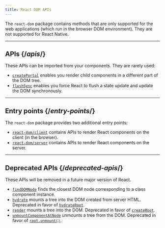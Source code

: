 ```yaml
---
title: React DOM APIs
---
```


<Intro>

The `react-dom` package contains methods that are only supported for the web applications (which run in the browser DOM environment). They are not supported for React Native.

</Intro>

---

## APIs {/*apis*/}

These APIs can be imported from your components. They are rarely used:

* [`createPortal`](/reference/react-dom/createPortal) enables you render child components in a different part of the DOM tree.
* [`flushSync`](/reference/react-dom/flushSync) enables you force React to flush a state update and update the DOM synchronously.

---

## Entry points {/*entry-points*/}

The `react-dom` package provides two additional entry points:

* [`react-dom/client`](/reference/react-dom/client) contains APIs to render React components on the client (in the browser).
* [`react-dom/server`](/reference/react-dom/server) contains APIs to render React components on the server.

---

## Deprecated APIs {/*deprecated-apis*/}

<Deprecated>

These APIs will be removed in a future major version of React.

</Deprecated>

* [`findDOMNode`](/reference/react-dom/findDOMNode) finds the closest DOM node corresponding to a class component instance.
* [`hydrate`](/reference/react-dom/hydrate) mounts a tree into the DOM created from server HTML. Deprecated in favor of [`hydrateRoot`](/reference/react-dom/client/hydrateRoot).
* [`render`](/reference/react-dom/render) mounts a tree into the DOM. Deprecated in favor of [`createRoot`](/reference/react-dom/client/createRoot).
* [`unmountComponentAtNode`](/reference/react-dom/unmountComponentAtNode) unmounts a tree from the DOM. Deprecated in favor of [`root.unmount()`](/reference/react-dom/client/createRoot#root-unmount).

